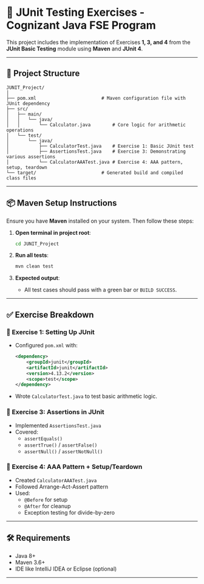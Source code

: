 # 🧪 JUnit Testing Exercises - Cognizant Java FSE Program

This project includes the implementation of Exercises **1, 3, and 4** from the **JUnit Basic Testing** module using **Maven** and **JUnit 4**.

---

## 📁 Project Structure

```
JUNIT_Project/
│
├── pom.xml                        # Maven configuration file with JUnit dependency
├── src/
│   ├── main/
│   │   └── java/
│   │       └── Calculator.java        # Core logic for arithmetic operations
│   └── test/
│       └── java/
│           ├── CalculatorTest.java    # Exercise 1: Basic JUnit test
│           ├── AssertionsTest.java    # Exercise 3: Demonstrating various assertions
│           └── CalculatorAAATest.java # Exercise 4: AAA pattern, setup, teardown
└── target/                        # Generated build and compiled class files
```

---

## 📦 Maven Setup Instructions

Ensure you have **Maven** installed on your system. Then follow these steps:

1. **Open terminal in project root**:
   ```bash
   cd JUNIT_Project
   ```

2. **Run all tests**:
   ```bash
   mvn clean test
   ```

3. **Expected output**:
   - All test cases should pass with a green bar or `BUILD SUCCESS`.

---

## ✅ Exercise Breakdown

### 📌 Exercise 1: Setting Up JUnit
- Configured `pom.xml` with:
  ```xml
  <dependency>
      <groupId>junit</groupId>
      <artifactId>junit</artifactId>
      <version>4.13.2</version>
      <scope>test</scope>
  </dependency>
  ```
- Wrote `CalculatorTest.java` to test basic arithmetic logic.

### 📌 Exercise 3: Assertions in JUnit
- Implemented `AssertionsTest.java`
- Covered:
  - `assertEquals()`
  - `assertTrue()` / `assertFalse()`
  - `assertNull()` / `assertNotNull()`

### 📌 Exercise 4: AAA Pattern + Setup/Teardown
- Created `CalculatorAAATest.java`
- Followed Arrange-Act-Assert pattern
- Used:
  - `@Before` for setup
  - `@After` for cleanup
  - Exception testing for divide-by-zero

---

## 🛠 Requirements

- Java 8+
- Maven 3.6+
- IDE like IntelliJ IDEA or Eclipse (optional)

---



